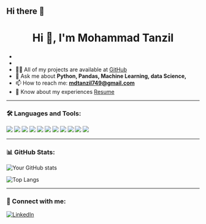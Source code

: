 ## Hi there 👋


<h1 align="center">Hi 👋, I'm Mohammad Tanzil</h1>
<h3 align="center"></h3>

- 
- 
- 👨‍💻 All of my projects are available at [GitHub](https://github.com/Mohd-Tanzil)
- 💬 Ask me about **Python, Pandas, Machine Learning, data Science,**
- 📫 How to reach me: **mdtanzil749@gmail.com**
- 📄 Know about my experiences [Resume](#) <!-- You can upload resume to GDrive or GitHub and link it -->

---
### 🛠️ Languages and Tools:
<p>
  <img src="https://img.shields.io/badge/Python-3776AB?style=for-the-badge&logo=python&logoColor=white"/>
  <img src="https://img.shields.io/badge/Jupyter-F37626.svg?style=for-the-badge&logo=Jupyter&logoColor=white"/>
  <img src="https://img.shields.io/badge/Scikit--Learn-F7931E?style=for-the-badge&logo=scikit-learn&logoColor=white"/>
  <img src="https://img.shields.io/badge/TensorFlow-FF6F00?style=for-the-badge&logo=TensorFlow&logoColor=white"/>
  <img src="https://img.shields.io/badge/PyTorch-EE4C2C?style=for-the-badge&logo=pytorch&logoColor=white"/>
  <img src="https://img.shields.io/badge/Pandas-150458?style=for-the-badge&logo=pandas&logoColor=white"/>
  <img src="https://img.shields.io/badge/GitHub-181717?style=for-the-badge&logo=github&logoColor=white"/>
  <img src="https://img.shields.io/badge/Java-007396?style=for-the-badge&logo=java&logoColor=white"/>
  <img src="https://img.shields.io/badge/JavaScript-F7DF1E?style=for-the-badge&logo=javascript&logoColor=black"/>
  <img src="https://img.shields.io/badge/HTML5-E34F26?style=for-the-badge&logo=html5&logoColor=white"/>
  <img src="https://img.shields.io/badge/CSS3-1572B6?style=for-the-badge&logo=css3&logoColor=white"/>
</p>

---

### 📊 GitHub Stats:

![Your GitHub stats](https://github-readme-stats.vercel.app/api?username=Mohd-Tanzil&show_icons=true&theme=dark)

![Top Langs](https://github-readme-stats.vercel.app/api/top-langs/?username=Mohd-Tanzil&layout=compact&theme=dark)

---

### 🔗 Connect with me:
[![LinkedIn](https://img.shields.io/badge/-LinkedIn-blue?style=flat-square&logo=Linkedin&logoColor=white&link=https://linkedin.com/in/yourprofile)](https://www.linkedin.com/in/itsmetanzil/)
